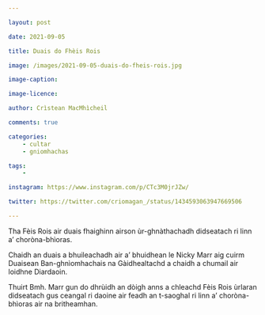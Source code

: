 ```yaml
---

layout: post

date: 2021-09-05

title: Duais do Fhèis Rois

image: /images/2021-09-05-duais-do-fheis-rois.jpg

image-caption:

image-licence:

author: Crìstean MacMhìcheil

comments: true

categories:
    - cultar
    - gniomhachas

tags:
    -

instagram: https://www.instagram.com/p/CTc3M0jrJZw/

twitter: https://twitter.com/criomagan_/status/1434593063947669506

---
```


Tha Fèis Rois air duais fhaighinn airson ùr-ghnàthachadh didseatach ri linn a’ choròna-bhìoras.

<!--more-->

Chaidh an duais a bhuileachadh air a’ bhuidhean le Nicky Marr aig cuirm Duaisean Ban-ghnìomhachais na Gàidhealtachd a chaidh a chumail air loidhne Diardaoin.

Thuirt Bmh. Marr gun do dhrùidh an dòigh anns a chleachd Fèis Rois ùrlaran didseatach gus ceangal ri daoine air feadh an t-saoghal ri linn a’ choròna-bhìoras air na britheamhan.
